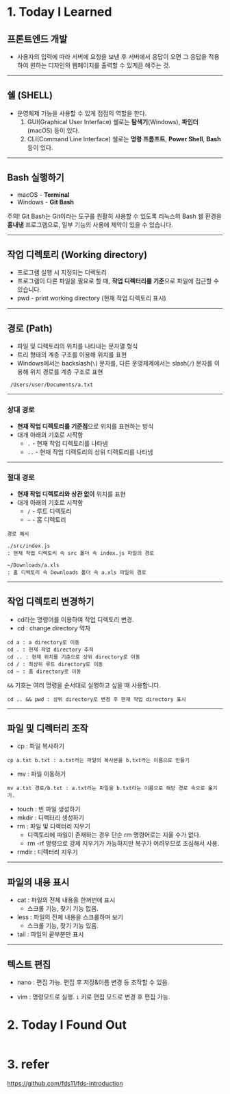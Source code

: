 # 1. Today I Learned


## 프론트엔드 개발

- 사용자의 입력에 따라 서버에 요청을 보낸 후 서버에서 응답이 오면 그 응답을 적용하여 원하는 디자인의 웹페이지를 출력할 수 있게끔 해주는 것.

---

## 쉘 (SHELL)

- 운영체제 기능을 사용할 수 있게 접점의 역할을 한다. 
    1. GUI(Graphical User Interface) 쉘로는 **탐색기**(Windows), **파인더**(macOS) 등이 있다.
    2. CLI(Command Line Interface) 쉘로는 **명령 프롬프트**, **Power Shell**, **Bash** 등이 있다.

---

## Bash 실행하기

- macOS - **Terminal**
- Windows - **Git Bash**

주의! Git Bash는 Git이라는 도구를 원활히 사용할 수 있도록 리눅스의 Bash 쉘 환경을 **흉내낸** 프로그램으로, 일부 기능의 사용에 제약이 있을 수 있습니다.

--- 

## 작업 디렉토리 (Working directory)

- 프로그램 실행 시 지정되는 디렉토리
- 프로그램이 다른 파일을 필요로 할 때, **작업 디렉터리를 기준**으로 파일에 접근할 수 있습니다.
- pwd - print working directory (현재 작업 디렉토리 표시)

---

## 경로 (Path)

- 파일 및 디렉토리의 위치를 나타내는 문자열 형식
- 트리 형태의 계층 구조를 이용해 위치를 표현
- Windows에서는 backslash(`\`) 문자를, 다른 운영체제에서는 slash(`/`) 문자를 이용해 위치 경로를 계층 구조로 표현

```
 /Users/user/Documents/a.txt
```

---

### 상대 경로

- **현재 작업 디렉토리를 기준점**으로 위치를 표현하는 방식
- 대개 아래의 기호로 시작함
  - `.` - 현재 작업 디렉토리를 나타냄
  - `..` - 현재 작업 디렉토리의 상위 디렉토리를 나타냄

---

### 절대 경로

- **현재 작업 디렉토리와 상관 없이** 위치를 표현
- 대개 아래의 기호로 시작함
  - `/` - 루트 디렉토리
  - `~` - 홈 디렉토리

```
경로 예시 

./src/index.js
: 현재 작업 디렉토리 속 src 폴더 속 index.js 파일의 경로

~/Downloads/a.xls 
: 홈 디렉토리 속 Downloads 폴더 속 a.xls 파일의 경로
```

---
## 작업 디렉토리 변경하기

- cd라는 명령어를 이용하여 작업 디렉토리 변경.
- cd : change directory 약자

```
cd a : a directory로 이동
cd . : 현재 작업 directory 추적
cd .. : 현재 위치를 기준으로 상위 directory로 이동
cd / : 최상위 루트 directory로 이동
cd ~ : 홈 directory로 이동
```

`&&` 기호는 여러 명령을 순서대로 실행하고 싶을 때 사용합니다.

```
cd .. && pwd : 상위 directory로 변경 후 현재 작업 directory 표시
```

---

## 파일 및 디렉터리 조작

- cp : 파일 복사하기
```
cp a.txt b.txt : a.txt라는 파일의 복사본을 b.txt라는 이름으로 만들기
```

- mv : 파일 이동하기
```
mv a.txt 경로/b.txt : a.txt라는 파일을 b.txt라는 이름으로 해당 경로 속으로 옮기기.
```

- touch : 빈 파일 생성하기
- mkdir : 디렉터리 생성하기
- rm : 파일 및 디렉터리 지우기
    - 디렉토리에 파일이 존재하는 경우 단순 rm 명령어로는 지울 수가 없다. 
    - rm -rf 명령으로 강제 지우기가 가능하지만 복구가 어려우므로 조심해서 사용.
- rmdir : 디렉터리 지우기

---

## 파일의 내용 표시

- cat : 파일의 전체 내용을 한꺼번에 표시
    - 스크롤 기능, 찾기 기능 없음.
- less : 파일의 전체 내용을 스크롤하며 보기
    - 스크롤 기능, 찾기 기능 있음.
- tail : 파일의 끝부분만 표시

---

## 텍스트 편집

- nano : 편집 가능. 편집 후 저장&이름 변경 등 조작할 수 있음.

- vim : 명령모드로 실행. `i` 키로 편집 모드로 변경 후 편집 가능.

# 2. Today I Found Out

```

```

# 3. refer

https://github.com/fds11/fds-introduction